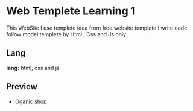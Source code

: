 
# Web Templete Learning 1

This WebSite I use templete idea from free website templete I write code follow model templete by Html , Css and Js only









## Lang

**lang:** html, css and js


## Preview

 - [Oganic shop](https://oganic-shop.onrender.com)

